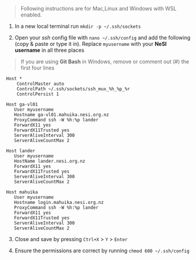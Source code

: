 

> Following instructions are for Mac,Linux and Windows with WSL enabled. 

1. In a new local terminal run `mkdir -p ~/.ssh/sockets`

2. Open your *ssh* config file with  `nano ~/.ssh/config` and add the following (copy & paste or type it in). Replace `myusername` with your **NeSI username** in all three places
>If you are using **Git Bash** in Windows, remove or comment out (#)  the first four lines

   ```
   Host *
       ControlMaster auto
       ControlPath ~/.ssh/sockets/ssh_mux_%h_%p_%r
       ControlPersist 1
   
   Host ga-vl01
      User myusername
      Hostname ga-vl01.mahuika.nesi.org.nz
      ProxyCommand ssh -W %h:%p lander
      ForwardX11 yes
      ForwardX11Trusted yes
      ServerAliveInterval 300
      ServerAliveCountMax 2
   
   Host lander
      User myusername  
      HostName lander.nesi.org.nz
      ForwardX11 yes
      ForwardX11Trusted yes
      ServerAliveInterval 300
      ServerAliveCountMax 2
   
   Host mahuika
      User myusername  
      Hostname login.mahuika.nesi.org.nz
      ProxyCommand ssh -W %h:%p lander
      ForwardX11 yes
      ForwardX11Trusted yes
      ServerAliveInterval 300
      ServerAliveCountMax 2
   ```

   

3. Close and save by pressing `Ctrl+X`  >  `Y` > `Enter`

4. Ensure the permissions are correct by running `chmod 600 ~/.ssh/config`